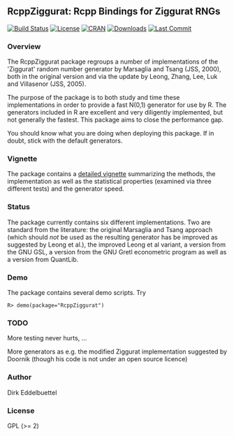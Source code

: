 
## RcppZiggurat: Rcpp Bindings for Ziggurat RNGs

[![Build Status](https://travis-ci.org/eddelbuettel/rcppziggurat.svg)](https://travis-ci.org/eddelbuettel/rcppziggurat) 
[![License](http://img.shields.io/badge/license-GPL%20%28%3E=%202%29-brightgreen.svg?style=flat)](http://www.gnu.org/licenses/gpl-2.0.html) 
[![CRAN](http://www.r-pkg.org/badges/version/RcppZiggurat)](https://cran.r-project.org/package=RcppZiggurat) 
[![Downloads](http://cranlogs.r-pkg.org/badges/RcppZiggurat?color=brightgreen)](https://www.r-pkg.org:443/pkg/RcppZiggurat)
[![Last Commit](https://img.shields.io/github/last-commit/eddelbuettel/rcppziggurat)](https://github.com/eddelbuettel/rcppziggurat)

### Overview

The RcppZiggurat package regroups a number of implementations of the
'Ziggurat' random number generator by Marsaglia and Tsang (JSS, 2000), both
in the original version and via the update by Leong, Zhang, Lee, Luk and
Villasenor (JSS, 2005).

The purpose of the package is to both study and time these implementations in
order to provide a fast N(0,1) generator for use by R.  The generators
included in R are excellent and very diligently implemented, but not
generally the fastest.  This package aims to close the performance gap.

You should know what you are doing when deploying this package. If in doubt,
stick with the default generators.

### Vignette
 
The package contains a [detailed vignette](http://dirk.eddelbuettel.com/papers/RcppZiggurat.pdf)  summarizing the methods, the
implementation as well as the statistical properties (examined via three
different tests) and the generator speed. 

### Status

The package currently contains six different implementations. Two are
standard from the literature: the original Marsaglia and Tsang approach (which should *not* be 
used as the resulting generator has be improved as suggested by Leong et
al.), the improved Leong et al variant, a version from the GNU GSL, a version
from the GNU Gretl econometric program as well as a version from QuantLib.

### Demo

The package contains several demo scripts. Try

    R> demo(package="RcppZiggurat")

### TODO

More testing never hurts, ...

More generators as e.g. the modified Ziggurat implementation suggested by 
Doornik (though his code is not under an open source licence)

### Author

Dirk Eddelbuettel

### License

GPL (>= 2)

